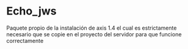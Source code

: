 # Echo_jws

Paquete propio de la instalación de axis 1.4 el cual es estrictamente necesario que se copie en el proyecto del servidor para que funcione correctamente